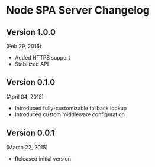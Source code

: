 # Node SPA Server Changelog


## Version 1.0.0

(Feb 29, 2016)

- Added HTTPS support
- Stabilized API


## Version 0.1.0

(April 04, 2015)

- Introduced fully-customizable fallback lookup
- Introduced custom middleware configuration


## Version 0.0.1

(March 22, 2015)

- Released initial version
